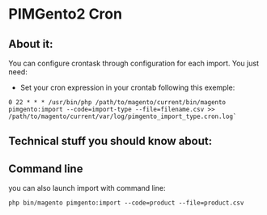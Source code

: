 PIMGento2 Cron
==============

About it:
---------

You can configure crontask through configuration for each import. You just need:

*  Set your cron expression in your crontab following this exemple:
```shell
0 22 * * * /usr/bin/php /path/to/magento/current/bin/magento pimgento:import --code=import-type --file=filename.csv >> /path/to/magento/current/var/log/pimgento_import_type.cron.log`
```


Technical stuff you should know about:
--------------------------------------

## Command line

you can also launch import with command line:

```shell
php bin/magento pimgento:import --code=product --file=product.csv
```

